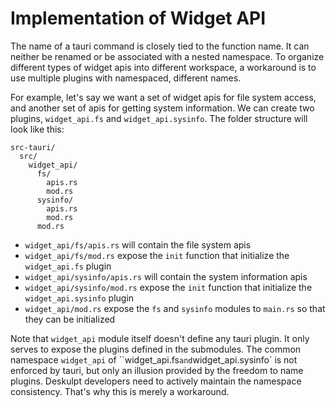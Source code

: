 # Implementation of Widget API

The name of a tauri command is closely tied to the function name. It can neither be renamed or be associated with a nested namespace. To organize different types of widget apis into different workspace, a workaround is to use multiple plugins with namespaced, different names.

For example, let's say we want a set of widget apis for file system access, and another set of apis for getting system information. We can create two plugins, `widget_api.fs` and `widget_api.sysinfo`. The folder structure will look like this:

```
src-tauri/
  src/
	widget_api/
	  fs/
	    apis.rs
		mod.rs
	  sysinfo/
	    apis.rs
		mod.rs
	  mod.rs
```

- `widget_api/fs/apis.rs` will contain the file system apis
- `widget_api/fs/mod.rs` expose the `init` function that initialize the `widget_api.fs` plugin
- `widget_api/sysinfo/apis.rs` will contain the system information apis
- `widget_api/sysinfo/mod.rs` expose the `init` function that initialize the `widget_api.sysinfo` plugin
- `widget_api/mod.rs` expose the `fs` and `sysinfo` modules to `main.rs` so that they can be initialized

Note that `widget_api` module itself doesn't define any tauri plugin. It only serves to expose the plugins defined in the submodules. The common namespace `widget_api` of ``widget_api.fs` and `widget_api.sysinfo` is not enforced by tauri, but only an illusion provided by the freedom to name plugins. Deskulpt developers need to actively maintain the namespace consistency. That's why this is merely a workaround.
